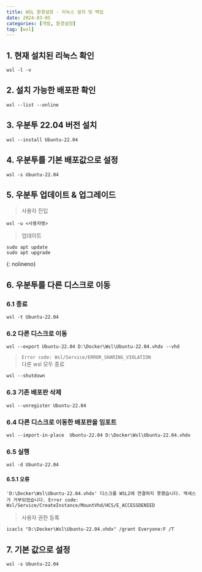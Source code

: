 ```yaml
---
title: WSL 환경설정 - 리눅스 설치 및 백업
date: 2024-03-05 
categories: [개발, 환경설정]
tag: [wsl]
---
```



## 1. 현재 설치된 리눅스 확인
```console
wsl -l -v
```

## 2. 설치 가능한 배포판 확인
```console
wsl --list --online
```

## 3. 우분투 22.04 버전 설치
```console
wsl --install Ubuntu-22.04
```

## 4. 우분투를 기본 배포값으로 설정
```console
wsl -s Ubuntu-22.04
```

## 5. 우분투 업데이트 & 업그레이드
> 사용자 진입
```console
wsl -u <사용자명>
```

> 업데이트
```shell
sudo apt update
sudo apt upgrade
```
{: nolineno}

## 6. 우분투를 다른 디스크로 이동
### 6.1 종료
```console
wsl -t Ubuntu-22.04
```

### 6.2 다른 디스크로 이동
```console
wsl --export Ubuntu-22.04 D:\Docker\Wsl\Ubuntu-22.04.vhdx --vhd
```
> `Error code: Wsl/Service/ERROR_SHARING_VIOLATION`   
> 다른 wsl 모두 종료
```console
wsl --shutdown
```

### 6.3 기존 배포판 삭제
```console
wsl --unregister Ubuntu-22.04
```

### 6.4 다른 디스크로 이동한 배포판을 임포트
```console
wsl --import-in-place  Ubuntu-22.04 D:\Docker\Wsl\Ubuntu-22.04.vhdx 
```

### 6.5 실행
```console
wsl -d Ubuntu-22.04
```
#### 6.5.1 오류 
`'D:\Docker\Wsl\Ubuntu-22.04.vhdx' 디스크를 WSL2에 연결하지 못했습니다. 액세스가 거부되었습니다.
Error code: Wsl/Service/CreateInstance/MountVhd/HCS/E_ACCESSDENIED`   

> 사용자 권한 등록
```console
icacls "D:\Docker\Wsl\Ubuntu-22.04.vhdx" /grant Everyone:F /T
```

## 7. 기본 값으로 설정
```console
wsl -s Ubuntu-22.04
```

